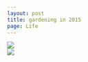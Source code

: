 ```yaml
---
layout: post
title: gardening in 2015
page: Life
---
```



<div class="single-item">
  <div>
  	<img src="{{ site.baseurl }}img/garden1.jpg">
  </div>
  <div>
  	<img src="{{ site.baseurl }}img/garden2.jpg">
  </div>
</div>
<script type="text/javascript">   
	$(document).ready(function() {
	    $('.single-item').slick({
	        dots: true,
	        infinite: true,
	        speed: 500,
	        slidesToShow: 1,
	        slidesToScroll: 1
	    });
</script>
